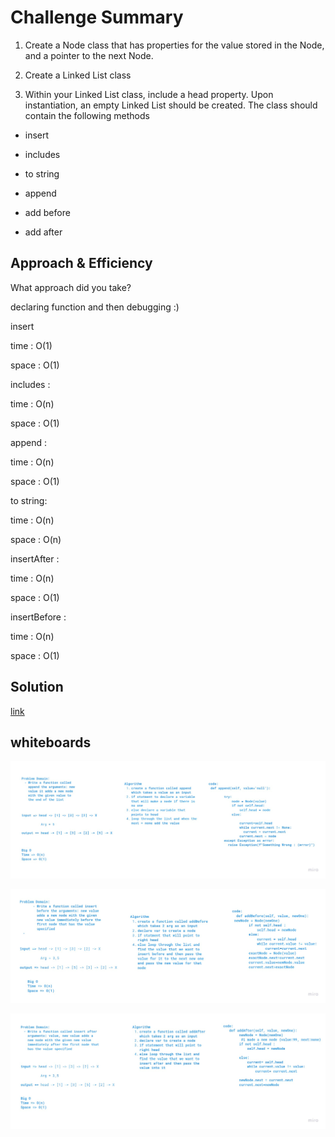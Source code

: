 # Challenge Summary

1. Create a Node class that has properties for the value stored in the Node, and a pointer to the next Node.

2. Create a Linked List class

3. Within your Linked List class, include a head property.
Upon instantiation, an empty Linked List should be created.
The class should contain the following methods

* insert

* includes

* to string

* append

* add before

* add after


## Approach & Efficiency
What approach did you take? 

declaring function and then debugging :)

insert 

 time : O(1) 

 space : O(1)

 includes : 

time : O(n) 

space : O(1)

append :

time : O(n) 

space : O(1)

to string: 

time : O(n) 

space : O(n)

insertAfter : 

time : O(n) 

space : O(1)

insertBefore : 

time : O(n) 

space : O(1)


## Solution

[link](linked_list.py)

## whiteboards

![append](append.jpg)

![addBefore](addBefore.jpg)

![addAfter](addAfter.jpg)
